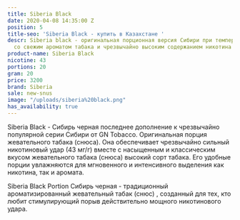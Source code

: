```yaml
---
title: Siberia Black
date: 2020-04-08 14:35:00 Z
position: 5
title-seo: 'Siberia Black - купить в Казахстане '
descr: Siberia black - оригинальная порционная версия Сибири при температуре -80 °C,
  со свежим ароматом табака и чрезвычайно высоким содержанием никотина - 43 мг / г
product-name: Siberia Black
nicotine: 43
portions: 20
gram: 20
price: 3200
brand: Siberia
sale: new-snus
image: "/uploads/siberia%20black.png"
has_availability: true
---
```


Siberia Black - Сибирь черная  последнее дополнение к чрезвычайно популярной серии Сибири от GN Tobacco. Оригинальная порция жевательного табака (снюса). Она обеспечивает чрезвычайно сильный никотиновый удар (43 мг/г) вместе с насыщенным и классическим вкусом жевательного табака (снюса) высокий сорт табака. Его удобные порции увлажняются для мгновенного и интенсивного выделения как никотина, так и аромата.

Siberia Black Portion Сибирь черная  - традиционный ароматизированный жевательный табак (снюс) , созданный для тех, кто любит стимулирующий порыв действительно мощного никотинового удара.